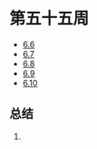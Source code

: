 #  第五十五周

>

- [6.6](6.6.md)
- [6.7](6.7.md)
- [6.8](6.8.md)
- [6.9](6.9.md)
- [6.10](6.10.md)

## 总结

1. 

